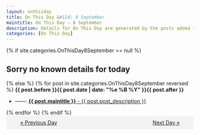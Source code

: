 ```yaml
---
layout: onthisday
title: On This Day &#124; 8 September
maintitle: On This Day — 8 September
description: Details for On This Day are generated by the posts added to the website so the content is subject to changes/updates over time.
categories: [On This Day]
---
```


{% if site.categories.OnThisDay8September == null %}
<h2>Sorry no known details for today</h2>
{% else %}
{% for post in site.categories.OnThisDay8September reversed %}
<strong>{{ post.before }}{{ post.date | date: "%e %B %Y" }}{{ post.after }}</strong>
<ul>
<li> ——: <a class="{{ post.class }}" href="{{ post.url }}"><strong>{{ post.maintitle }}</strong> - {{ post.post_description }}</a></li>
</ul>
{% endfor %}
{% endif %}
<br />
<div style="background-color: #f3f3f3; padding: 10px; border-radius: 5px; text-align: center; display: flex; justify-content: space-evenly;">
<a href="/onthisday/09/09-07">« Previous Day</a>
<span style="visibility:hidden;">[ Visit Leap Year February 29 ]</span>
<a href="/onthisday/09/09-09">Next Day »</a>
</div>
